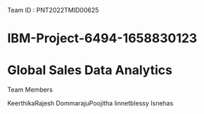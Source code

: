Team ID : PNT2022TMID00625
# IBM-Project-6494-1658830123
# Global Sales Data Analytics

Team Members

KeerthikaRajesh
DommarajuPoojitha
linnetblessy
Isnehas

